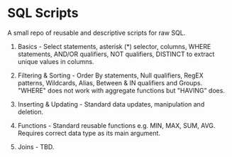 # SQL Scripts
A small repo of reusable and descriptive scripts for raw SQL.

1. Basics - Select statements, asterisk (*) selector, columns, WHERE statements, AND/OR qualifiers, NOT qualifiers, DISTINCT to extract unique values in columns.

2. Filtering & Sorting - Order By statements, Null qualifiers, RegEX patterns, Wildcards, Alias, Between & IN qualifiers and Groups. "WHERE" does not work with aggregate functions but "HAVING" does.

3. Inserting & Updating - Standard data updates, manipulation and deletion.

4. Functions - Standard reusable functions e.g. MIN, MAX, SUM, AVG. Requires correct data type as its main argument.

5. Joins - TBD.